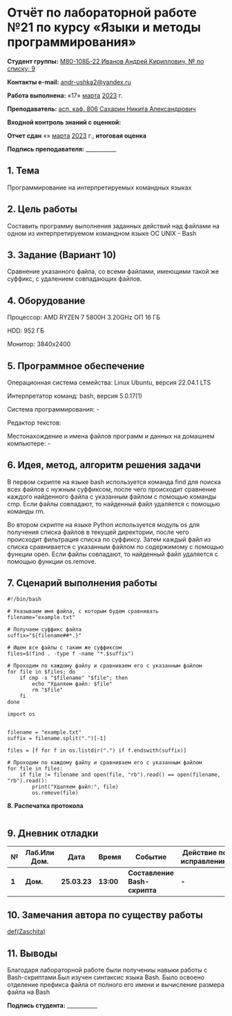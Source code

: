 # Отчёт по лабораторной работе №21 по курсу «Языки и методы программирования»

<b>Студент группы:</b> <ins>М80-108Б-22 Иванов Андрей Кириллович, № по списку: 9</ins>

<b>Контакты e-mail:</b> <ins>andr-ushka2@yandex.ru</ins>

<b>Работа выполнена:</b> «17» <ins>марта</ins> <ins>2023</ins> г.

<b>Преподаватель:</b> <ins>асп. каф. 806 Сахарин Никита Александрович</ins>

<b>Входной контроль знаний с оценкой:</b> <ins> </ins>

<b>Отчет сдан</b> «» <ins>марта</ins> <ins>2023</ins> г., <b>итоговая оценка</b> <ins> </ins>

<b>Подпись преподавателя:</b> ___________

## 1. Тема

Программирование на интерпретируемых командных языках

## 2. Цель работы

Составить программу выполнения заданных действий над файлами на одном из интерпретируемом командном языке ОС UNIX - Bash

## 3. Задание (Вариант 10)

Cравнение указанного файла, со всеми файлами, имеющими такой же суффикс, с удалением совпадающих файлов.

## 4. Оборудование

Процессор: AMD RYZEN 7 5800H 3.20GHz ОП 16 ГБ

HDD: 952 ГБ

Монитор: 3840x2400

## 5. Программное обеспечение

Операционная система семейства: Linux Ubuntu, версия 22.04.1 LTS

Интерпретатор команд: bash, версия 5.0.17(1)

Система программирования: -

Редактор текстов: 

Местонахождение и имена файлов программ и данных на домашнем компьютере: -

## 6. Идея, метод, алгоритм решения задачи

В первом скрипте на языке bash используется команда find для поиска всех файлов с нужным суффиксом, после чего происходит сравнение каждого найденного файла с указанным файлом с помощью команды cmp. Если файлы совпадают, то найденный файл удаляется с помощью команды rm.

Во втором скрипте на языке Python используется модуль os для получения списка файлов в текущей директории, после чего происходит фильтрация списка по суффиксу. Затем каждый файл из списка сравнивается с указанным файлом по содержимому с помощью функции open. Если файлы совпадают, то найденный файл удаляется с помощью функции os.remove.




## 7. Сценарий выполнения работы

```
#!/bin/bash

# Указываем имя файла, с которым будем сравнивать
filename="example.txt"

# Получаем суффикс файла
suffix="${filename##*.}"

# Ищем все файлы с таким же суффиксом
files=$(find . -type f -name "*.$suffix")

# Проходим по каждому файлу и сравниваем его с указанным файлом
for file in $files; do
    if cmp -s "$filename" "$file"; then
        echo "Удаляем файл: $file"
        rm "$file"
    fi
done
```
```
import os


filename = "example.txt"
suffix = filename.split(".")[-1]

files = [f for f in os.listdir(".") if f.endswith(suffix)]

# Проходим по каждому файлу и сравниваем его с указанным файлом
for file in files:
    if file != filename and open(file, "rb").read() == open(filename, "rb").read():
        print("Удаляем файл:", file)
        os.remove(file)
```

**8. Распечатка протокола**

```
```

## 9. Дневник отладки

| **№** | **Лаб.Или Дом.** | **Дата** | **Время** | **Событие** | **Действие по исправлению** | **Примечание** |
| --- | --- | --- | --- | --- | --- | --- |
| **1** | **Дом.** | **25.03.23** | **13:00** | **Составление Bash-скрипта** | **-** | **-** |

## 10. Замечания автора по существу работы
<a href ='https://codeforces.com/contest/1837/submission/207172176'>def(Zaschita)</a>
## 11. Выводы

Благодаря лабораторной работе были получениы навыки работы с Bash-скриптами.Был изучен синтаксис языка Bash. Было освоено отделение префикса файла от полного его имени и вычисление размера файла на Bash 

<b>Подпись студента:</b> ___________
